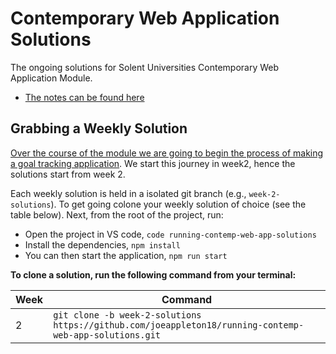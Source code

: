 # Contemporary Web Application Solutions

The ongoing solutions for Solent Universities Contemporary Web Application Module.

- [The notes can be found here](https://joeappleton18.github.io/web-dev-2021-notes/)

## Grabbing a Weekly Solution

[Over the course of the module we are going to begin the process of making a goal tracking application](https://www.figma.com/file/rTbqRpRWOw7UYg28SBcxQv/web-dev-pratical-task-made-using-toxin-ui?node-id=31262%3A3). We start this journey in week2, hence the solutions start from week 2.

Each weekly solution is held in a isolated git branch (e.g., `week-2-solutions`). To get going colone your weekly solution of choice (see the table below). Next, from the root of the project, run:

- Open the project in VS code, `code running-contemp-web-app-solutions`
- Install the dependencies, `npm install`
- You can then start the application, `npm run start`

**To clone a solution, run the following command from your terminal:**

| Week | Command                                                                                                |
| ---- | ------------------------------------------------------------------------------------------------------ |
| 2    | `git clone -b week-2-solutions https://github.com/joeappleton18/running-contemp-web-app-solutions.git` |
